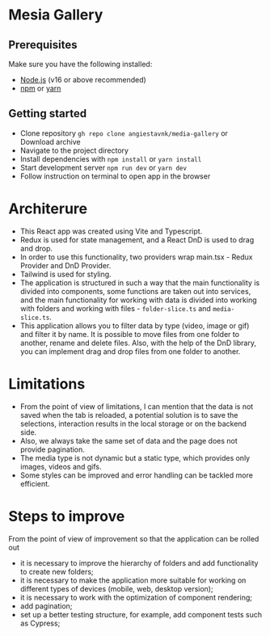 # Mesia Gallery

## Prerequisites

Make sure you have the following installed:

- [Node.js](https://nodejs.org/) (v16 or above recommended)
- [npm](https://www.npmjs.com/) or [yarn](https://yarnpkg.com/)

## Getting started

- Clone repository `gh repo clone angiestavnk/media-gallery` or Download archive
- Navigate to the project directory 
- Install dependencies with `npm install` or `yarn install`
- Start development server `npm run dev` or `yarn dev`
- Follow instruction on terminal to open app in the browser

# Architerure

- This React app was created using Vite and Typescript.
- Redux is used for state management, and a React DnD is used to drag and drop. 
- In order to use this functionality, two providers wrap main.tsx - Redux Provider and DnD Provider.
- Tailwind is used for styling.
- The application is structured in such a way that the main functionality is divided into components, some functions are taken out into services, and the main functionality for working with data is divided into working with folders and working with files - `folder-slice.ts` and `media-slice.ts`.
- This application allows you to filter data by type (video, image or gif) and filter it by name. It is possible to move files from one folder to another, rename and delete files. Also, with the help of the DnD library, you can implement drag and drop files from one folder to another.

# Limitations

- From the point of view of limitations, I can mention that the data is not saved when the tab is reloaded, a potential solution is to save the selections, interaction results in the local storage or on the backend side.
- Also, we always take the same set of data and the page does not provide pagination. 
- The media type is not dynamic but a static type, which provides only images, videos and gifs.
- Some styles can be improved and error handling can be tackled more efficient.

# Steps to improve

From the point of view of improvement so that the application can be rolled out
- it is necessary to improve the hierarchy of folders and add functionality to create new folders;
- it is necessary to make the application more suitable for working on different types of devices (mobile, web, desktop version);
- it is necessary to work with the optimization of component rendering;
- add pagination;
- set up a better testing structure, for example, add component tests such as Cypress;
